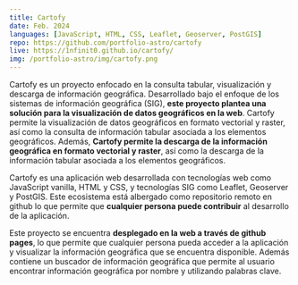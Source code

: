 ```yaml
---
title: Cartofy
date: Feb. 2024
languages: [JavaScript, HTML, CSS, Leaflet, Geoserver, PostGIS]
repo: https://github.com/portfolio-astro/cartofy
live: https://1nfinit0.github.io/cartofy/
img: /portfolio-astro/img/cartofy.png
---
```


Cartofy es un proyecto enfocado en la consulta tabular, visualización y descarga de información geográfica. Desarrollado bajo el enfoque de los sistemas de información geográfica (SIG), **este proyecto plantea una solución para la visualización de datos geográficos en la web**. Cartofy permite la visualización de datos geográficos en formato vectorial y raster, así como la consulta de información tabular asociada a los elementos geográficos. Además, **Cartofy permite la descarga de la información geográfica en formato vectorial y raster**, así como la descarga de la información tabular asociada a los elementos geográficos.

Cartofy es una aplicación web desarrollada con tecnologías web como JavaScript vanilla, HTML y CSS, y tecnologías SIG como Leaflet, Geoserver y PostGIS. Este ecosistema está albergado como repositorio remoto en github lo que permite que **cualquier persona puede contribuir** al desarrollo de la aplicación.

Este proyecto se encuentra **desplegado en la web a través de github pages**, lo que permite que cualquier persona pueda acceder a la aplicación y visualizar la información geográfica que se encuentra disponible. Además contiene un buscador de información geográfica que permite al usuario encontrar información geográfica por nombre y utilizando palabras clave.
